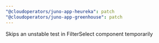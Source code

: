 ```yaml
---
"@cloudoperators/juno-app-heureka": patch
"@cloudoperators/juno-app-greenhouse": patch
---
```


Skips an unstable test in FilterSelect component temporarily
